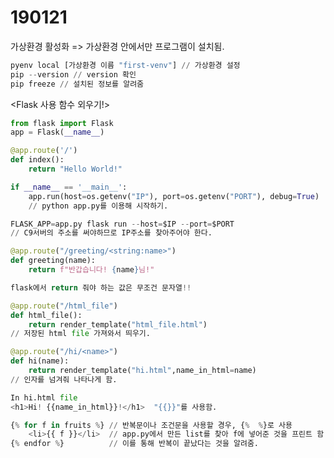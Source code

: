 # 190121

가상환경 활성화  => 가상환경 안에서만 프로그램이 설치됨. 

```python
pyenv local [가상환경 이름 "first-venv"] // 가상환경 설정
pip --version // version 확인
pip freeze // 설치된 정보를 알려줌
```



<Flask 사용 함수 외우기!>

```python
from flask import Flask
app = Flask(__name__)

@app.route('/')
def index():
    return "Hello World!"

if __name__ == '__main__':
    app.run(host=os.getenv("IP"), port=os.getenv("PORT"), debug=True) 
	// python app.py를 이용해 시작하기.
```

```python
FLASK_APP=app.py flask run --host=$IP --port=$PORT 
// C9서버의 주소를 써야하므로 IP주소를 찾아주어야 한다.
```

```python
@app.route("/greeting/<string:name>")
def greeting(name):
    return f"반갑습니다! {name}님!"
```

```python
flask에서 return 줘야 하는 값은 무조건 문자열!!
```

```python
@app.route("/html_file")
def html_file():
    return render_template("html_file.html")
// 저장된 html file 가져와서 띄우기.
```

```python
@app.route("/hi/<name>")
def hi(name):
    return render_template("hi.html",name_in_html=name)
// 인자를 넘겨줘 나타나게 함.

In hi.html file
<h1>Hi! {{name_in_html}}!</h1>  "{{}}"를 사용함.
```

```python
{% for f in fruits %} // 반복문이나 조건문을 사용할 경우, {%  %}로 사용
	<li>{{ f }}</li>  // app.py에서 만든 list를 찾아 f에 넣어준 것을 프린트 함 
{% endfor %}      	  // 이를 통해 반복이 끝났다는 것을 알려줌.
```

